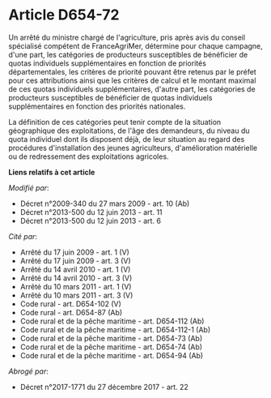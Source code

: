 # Article D654-72

Un arrêté du ministre chargé de l'agriculture, pris après avis du conseil spécialisé compétent de FranceAgriMer, détermine
pour chaque campagne, d'une part, les catégories de producteurs susceptibles de bénéficier de quotas individuels
supplémentaires en fonction de priorités départementales, les critères de priorité pouvant être retenus par le préfet pour
ces attributions ainsi que les critères de calcul et le montant maximal de ces quotas individuels supplémentaires, d'autre
part, les catégories de producteurs susceptibles de bénéficier de quotas individuels supplémentaires en fonction des
priorités nationales.

La définition de ces catégories peut tenir compte de la situation géographique des exploitations, de l'âge des demandeurs, du
niveau du quota individuel dont ils disposent déjà, de leur situation au regard des procédures d'installation des jeunes
agriculteurs, d'amélioration matérielle ou de redressement des exploitations agricoles.

**Liens relatifs à cet article**

_Modifié par_:

  - Décret n°2009-340 du 27 mars 2009 - art. 10 (Ab)
  - Décret n°2013-500 du 12 juin 2013 - art. 11
  - Décret n°2013-500 du 12 juin 2013 - art. 6

_Cité par_:

  - Arrêté du 17 juin 2009 - art. 1 (V)
  - Arrêté du 17 juin 2009 - art. 3 (V)
  - Arrêté du 14 avril 2010 - art. 1 (V)
  - Arrêté du 14 avril 2010 - art. 3 (V)
  - Arrêté du 10 mars 2011 - art. 1 (V)
  - Arrêté du 10 mars 2011 - art. 3 (V)
  - Code rural - art. D654-102 (V)
  - Code rural - art. D654-87 (Ab)
  - Code rural et de la pêche maritime - art. D654-112 (Ab)
  - Code rural et de la pêche maritime - art. D654-112-1 (Ab)
  - Code rural et de la pêche maritime - art. D654-73 (Ab)
  - Code rural et de la pêche maritime - art. D654-74 (Ab)
  - Code rural et de la pêche maritime - art. D654-94 (Ab)

_Abrogé par_:

  - Décret n°2017-1771 du 27 décembre 2017 - art. 22
